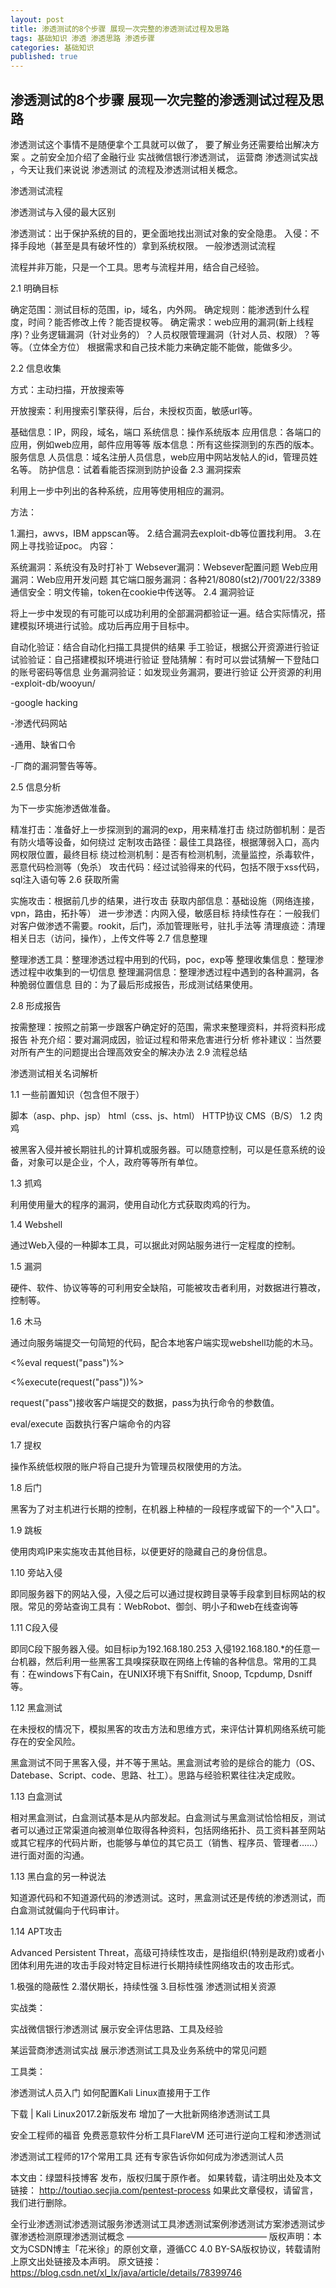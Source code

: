 ```yaml
---
layout: post
title: 渗透测试的8个步骤 展现一次完整的渗透测试过程及思路
tags: 基础知识 渗透 渗透思路 渗透步骤
categories: 基础知识
published: true
---
```




## 渗透测试的8个步骤 展现一次完整的渗透测试过程及思路

渗透测试这个事情不是随便拿个工具就可以做了， 要了解业务还需要给出解决方案 。之前安全加介绍了金融行业 实战微信银行渗透测试， 运营商 渗透测试实战 ，今天让我们来说说 渗透测试 的流程及渗透测试相关概念。

渗透测试流程

渗透测试与入侵的最大区别

渗透测试：出于保护系统的目的，更全面地找出测试对象的安全隐患。
入侵：不择手段地（甚至是具有破坏性的）拿到系统权限。
一般渗透测试流程



流程并非万能，只是一个工具。思考与流程并用，结合自己经验。

2.1 明确目标

确定范围：测试目标的范围，ip，域名，内外网。
确定规则：能渗透到什么程度，时间？能否修改上传？能否提权等。
确定需求：web应用的漏洞(新上线程序)？业务逻辑漏洞（针对业务的）？人员权限管理漏洞（针对人员、权限）？等等。（立体全方位）
根据需求和自己技术能力来确定能不能做，能做多少。

2.2 信息收集

方式：主动扫描，开放搜索等

开放搜索：利用搜索引擎获得，后台，未授权页面，敏感url等。

基础信息：IP，网段，域名，端口
系统信息：操作系统版本
应用信息：各端口的应用，例如web应用，邮件应用等等
版本信息：所有这些探测到的东西的版本。
服务信息
人员信息：域名注册人员信息，web应用中网站发帖人的id，管理员姓名等。
防护信息：试着看能否探测到防护设备
2.3 漏洞探索

利用上一步中列出的各种系统，应用等使用相应的漏洞。

方法：

1.漏扫，awvs，IBM appscan等。
2.结合漏洞去exploit-db等位置找利用。
3.在网上寻找验证poc。
内容：

系统漏洞：系统没有及时打补丁
Websever漏洞：Websever配置问题
Web应用漏洞：Web应用开发问题
其它端口服务漏洞：各种21/8080(st2)/7001/22/3389
通信安全：明文传输，token在cookie中传送等。
2.4 漏洞验证

将上一步中发现的有可能可以成功利用的全部漏洞都验证一遍。结合实际情况，搭建模拟环境进行试验。成功后再应用于目标中。

自动化验证：结合自动化扫描工具提供的结果
手工验证，根据公开资源进行验证
试验验证：自己搭建模拟环境进行验证
登陆猜解：有时可以尝试猜解一下登陆口的账号密码等信息
业务漏洞验证：如发现业务漏洞，要进行验证
公开资源的利用
-exploit-db/wooyun/

-google hacking

-渗透代码网站

-通用、缺省口令

-厂商的漏洞警告等等。

2.5 信息分析

为下一步实施渗透做准备。

精准打击：准备好上一步探测到的漏洞的exp，用来精准打击
绕过防御机制：是否有防火墙等设备，如何绕过
定制攻击路径：最佳工具路径，根据薄弱入口，高内网权限位置，最终目标
绕过检测机制：是否有检测机制，流量监控，杀毒软件，恶意代码检测等（免杀）
攻击代码：经过试验得来的代码，包括不限于xss代码，sql注入语句等
2.6 获取所需

实施攻击：根据前几步的结果，进行攻击
获取内部信息：基础设施（网络连接，vpn，路由，拓扑等）
进一步渗透：内网入侵，敏感目标
持续性存在：一般我们对客户做渗透不需要。rookit，后门，添加管理账号，驻扎手法等
清理痕迹：清理相关日志（访问，操作），上传文件等
2.7 信息整理

整理渗透工具：整理渗透过程中用到的代码，poc，exp等
整理收集信息：整理渗透过程中收集到的一切信息
整理漏洞信息：整理渗透过程中遇到的各种漏洞，各种脆弱位置信息
目的：为了最后形成报告，形成测试结果使用。

2.8 形成报告

按需整理：按照之前第一步跟客户确定好的范围，需求来整理资料，并将资料形成报告
补充介绍：要对漏洞成因，验证过程和带来危害进行分析
修补建议：当然要对所有产生的问题提出合理高效安全的解决办法
2.9 流程总结



渗透测试相关名词解析

1.1 一些前置知识（包含但不限于）

脚本（asp、php、jsp）
html（css、js、html）
HTTP协议
CMS（B/S）
1.2 肉鸡

被黑客入侵并被长期驻扎的计算机或服务器。可以随意控制，可以是任意系统的设备，对象可以是企业，个人，政府等等所有单位。

1.3 抓鸡

利用使用量大的程序的漏洞，使用自动化方式获取肉鸡的行为。

1.4 Webshell

通过Web入侵的一种脚本工具，可以据此对网站服务进行一定程度的控制。

1.5 漏洞

硬件、软件、协议等等的可利用安全缺陷，可能被攻击者利用，对数据进行篡改，控制等。

1.6 木马

通过向服务端提交一句简短的代码，配合本地客户端实现webshell功能的木马。

<%eval request("pass")%>

<%execute(request("pass"))%>

request("pass")接收客户端提交的数据，pass为执行命令的参数值。

eval/execute    函数执行客户端命令的内容

1.7 提权

操作系统低权限的账户将自己提升为管理员权限使用的方法。

1.8 后门

黑客为了对主机进行长期的控制，在机器上种植的一段程序或留下的一个"入口"。

1.9 跳板

使用肉鸡IP来实施攻击其他目标，以便更好的隐藏自己的身份信息。

1.10 旁站入侵

即同服务器下的网站入侵，入侵之后可以通过提权跨目录等手段拿到目标网站的权限。常见的旁站查询工具有：WebRobot、御剑、明小子和web在线查询等

1.11 C段入侵

即同C段下服务器入侵。如目标ip为192.168.180.253 入侵192.168.180.*的任意一台机器，然后利用一些黑客工具嗅探获取在网络上传输的各种信息。常用的工具有：在windows下有Cain，在UNIX环境下有Sniffit, Snoop, Tcpdump, Dsniff 等。

1.12 黑盒测试

在未授权的情况下，模拟黑客的攻击方法和思维方式，来评估计算机网络系统可能存在的安全风险。

黑盒测试不同于黑客入侵，并不等于黑站。黑盒测试考验的是综合的能力（OS、Datebase、Script、code、思路、社工）。思路与经验积累往往决定成败。

1.13 白盒测试

相对黑盒测试，白盒测试基本是从内部发起。白盒测试与黑盒测试恰恰相反，测试者可以通过正常渠道向被测单位取得各种资料，包括网络拓扑、员工资料甚至网站或其它程序的代码片断，也能够与单位的其它员工（销售、程序员、管理者……）进行面对面的沟通。

1.13 黑白盒的另一种说法

知道源代码和不知道源代码的渗透测试。这时，黑盒测试还是传统的渗透测试，而白盒测试就偏向于代码审计。

1.14 APT攻击

Advanced Persistent Threat，高级可持续性攻击，是指组织(特别是政府)或者小团体利用先进的攻击手段对特定目标进行长期持续性网络攻击的攻击形式。

1.极强的隐蔽性
2.潜伏期长，持续性强
3.目标性强
渗透测试相关资源

实战类：

实战微信银行渗透测试 展示安全评估思路、工具及经验

某运营商渗透测试实战 展示渗透测试工具及业务系统中的常见问题

工具类：

渗透测试人员入门 如何配置Kali Linux直接用于工作

下载 | Kali Linux2017.2新版发布 增加了一大批新网络渗透测试工具

安全工程师的福音 免费恶意软件分析工具FlareVM 还可进行逆向工程和渗透测试

渗透测试工程师的17个常用工具 还有专家告诉你如何成为渗透测试人员

本文由：绿盟科技博客 发布，版权归属于原作者。 
如果转载，请注明出处及本文链接： 
http://toutiao.secjia.com/pentest-process
如果此文章侵权，请留言，我们进行删除。

全行业渗透测试渗透测试服务渗透测试工具渗透测试案例渗透测试方案渗透测试步骤渗透检测原理渗透测试概念
————————————————
版权声明：本文为CSDN博主「花米徐」的原创文章，遵循CC 4.0 BY-SA版权协议，转载请附上原文出处链接及本声明。
原文链接：https://blog.csdn.net/xl_lx/java/article/details/78399746